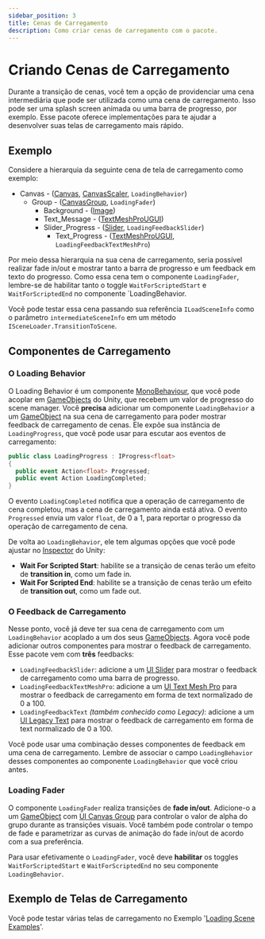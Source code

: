 ```yaml
---
sidebar_position: 3
title: Cenas de Carregamento
description: Como criar cenas de carregamento com o pacote.
---
```


# Criando Cenas de Carregamento

Durante a transição de cenas, você tem a opção de providenciar uma cena intermediária que pode ser utilizada como uma cena de carregamento.
Isso pode ser uma splash screen animada ou uma barra de progresso, por exemplo.
Esse pacote oferece implementações para te ajudar a desenvolver suas telas de carregamento mais rápido.

## Exemplo

Considere a hierarquia da seguinte cena de tela de carregamento como exemplo:

* Canvas - ([Canvas](https://docs.unity3d.com/Packages/com.unity.ugui@1.0/manual/class-Canvas.html), [CanvasScaler](https://docs.unity3d.com/Packages/com.unity.ugui@1.0/manual/script-CanvasScaler.html), `LoadingBehavior`)
  * Group - ([CanvasGroup], `LoadingFader`)
    * Background - ([Image](https://docs.unity3d.com/Packages/com.unity.ugui@1.0/manual/script-Image.html))
    * Text_Message - ([TextMeshProUGUI])
    * Slider_Progress - ([Slider], `LoadingFeedbackSlider`)
      * Text_Progress - ([TextMeshProUGUI], `LoadingFeedbackTextMeshPro`)

Por meio dessa hierarquia na sua cena de carregamento, seria possível realizar fade in/out e mostrar tanto a barra de progresso e um feedback em texto do progresso.
Como essa cena tem o componente `LoadingFader`, lembre-se de habilitar tanto o toggle `WaitForScriptedStart` e `WaitForScriptedEnd` no componente `LoadingBehavior.

Você pode testar essa cena passando sua referência `ILoadSceneInfo` como o parâmetro `intermediateSceneInfo` em um método `ISceneLoader.TransitionToScene`.

## Componentes de Carregamento

### O Loading Behavior

O Loading Behavior é um componente [MonoBehaviour], que você pode acoplar em [GameObjects] do Unity, que recebem um valor de progresso do scene manager.
Você **precisa** adicionar um componente `LoadingBehavior` a um [GameObject] na sua cena de carregamento para poder mostrar feedback de carregamento de cenas.
Ele expõe sua instância de `LoadingProgress`, que você pode usar para escutar aos eventos de carregamento:

```cs
public class LoadingProgress : IProgress<float>
{
  public event Action<float> Progressed;
  public event Action LoadingCompleted;
}
```

O evento `LoadingCompleted` notifica que a operação de carregamento de cena completou, mas a cena de carregamento ainda está ativa.
O evento `Progressed` envia um valor `float`, de 0 a 1, para reportar o progresso da operação de carregamento de cena.

De volta ao `LoadingBehavior`, ele tem algumas opções que você pode ajustar no [Inspector](https://docs.unity3d.com/Manual/UsingTheInspector.html) do Unity:

* **Wait For Scripted Start**: habilite se a transição de cenas terão um efeito de **transition in**, como um fade in.
* **Wait For Scripted End**: habilite se a transição de cenas terão um efeito de **transition out**, como um fade out.

### O Feedback de Carregamento

Nesse ponto, você já deve ter sua cena de carregamento com um `LoadingBehavior` acoplado a um dos seus [GameObjects].
Agora você pode adicionar outros componentes para mostrar o feedback de carregamento.
Esse pacote vem com **três** feedbacks:

* `LoadingFeedbackSlider`: adicione a um [UI Slider] para mostrar o feedback de carregamento como uma barra de progresso.
* `LoadingFeedbackTextMeshPro`: adicione a um [UI Text Mesh Pro] para mostrar o feedback de carregamento em forma de text normalizado de 0 a 100.
* `LoadingFeedbackText` _(também conhecido como Legacy)_: adicione a um [UI Legacy Text](https://docs.unity3d.com/Packages/com.unity.ugui@1.0/manual/script-Text.html) para mostrar o feedback de carregamento em forma de text normalizado de 0 a 100.

Você pode usar uma combinação desses componentes de feedback em uma cena de carregamento.
Lembre de associar o campo `LoadingBehavior` desses componentes ao componente `LoadingBehavior` que você criou antes.

### Loading Fader

O componente `LoadingFader` realiza transições de **fade in/out**.
Adicione-o a um [GameObject] com [UI Canvas Group] para controlar o valor de alpha do grupo durante as transições visuais.
Você também pode controlar o tempo de fade e parametrizar as curvas de animação do fade in/out de acordo com a sua preferência.

Para usar efetivamente o `LoadingFader`, você deve **habilitar** os toggles `WaitForScriptedStart` e `WaitForScriptedEnd` no seu componente `LoadingBehavior`.

## Exemplo de Telas de Carregamento

Você pode testar várias telas de carregamento no Exemplo '[Loading Scene Examples](../samples/loading-scene-examples.md)'.

[MonoBehaviour]: https://docs.unity3d.com/Manual/class-MonoBehaviour.html
[MonoBehaviours]: https://docs.unity3d.com/Manual/class-MonoBehaviour.html
[ScriptableObject]: https://docs.unity3d.com/Manual/class-ScriptableObject.html
[GameObject]: https://docs.unity3d.com/Manual/class-GameObject.html
[GameObjects]: https://docs.unity3d.com/Manual/class-GameObject.html
[UI Text Mesh Pro]: https://docs.unity3d.com/Packages/com.unity.textmeshpro@3.0/api/TMPro.TextMeshProUGUI.html
[TextMeshProUGUI]: https://docs.unity3d.com/Packages/com.unity.textmeshpro@3.0/api/TMPro.TextMeshProUGUI.html
[UI Slider]: https://docs.unity3d.com/Packages/com.unity.ugui@1.0/manual/script-Slider.html
[Slider]: https://docs.unity3d.com/Packages/com.unity.ugui@1.0/manual/script-Slider.html
[UI Canvas Group]: https://docs.unity3d.com/Packages/com.unity.ugui@1.0/manual/class-CanvasGroup.html
[CanvasGroup]: https://docs.unity3d.com/Packages/com.unity.ugui@1.0/manual/class-CanvasGroup.html